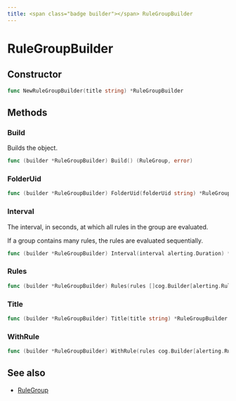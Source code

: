 ```yaml
---
title: <span class="badge builder"></span> RuleGroupBuilder
---
```

# <span class="badge builder"></span> RuleGroupBuilder

## Constructor

```go
func NewRuleGroupBuilder(title string) *RuleGroupBuilder
```
## Methods

### <span class="badge object-method"></span> Build

Builds the object.

```go
func (builder *RuleGroupBuilder) Build() (RuleGroup, error)
```

### <span class="badge object-method"></span> FolderUid

```go
func (builder *RuleGroupBuilder) FolderUid(folderUid string) *RuleGroupBuilder
```

### <span class="badge object-method"></span> Interval

The interval, in seconds, at which all rules in the group are evaluated.

If a group contains many rules, the rules are evaluated sequentially.

```go
func (builder *RuleGroupBuilder) Interval(interval alerting.Duration) *RuleGroupBuilder
```

### <span class="badge object-method"></span> Rules

```go
func (builder *RuleGroupBuilder) Rules(rules []cog.Builder[alerting.Rule]) *RuleGroupBuilder
```

### <span class="badge object-method"></span> Title

```go
func (builder *RuleGroupBuilder) Title(title string) *RuleGroupBuilder
```

### <span class="badge object-method"></span> WithRule

```go
func (builder *RuleGroupBuilder) WithRule(rules cog.Builder[alerting.Rule]) *RuleGroupBuilder
```

## See also

 * <span class="badge object-type-struct"></span> [RuleGroup](./object-RuleGroup.md)
